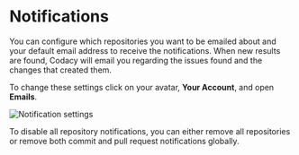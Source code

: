 # Notifications

You can configure which repositories you want to be emailed about and your default email address to receive the notifications. When new results are found, Codacy will email you regarding the issues found and the changes that created them.

To change these settings click on your avatar, **Your Account**, and open **Emails**.

![Notification settings](images/notifications.png)

To disable all repository notifications, you can either remove all repositories or remove both commit and pull request notifications globally.
